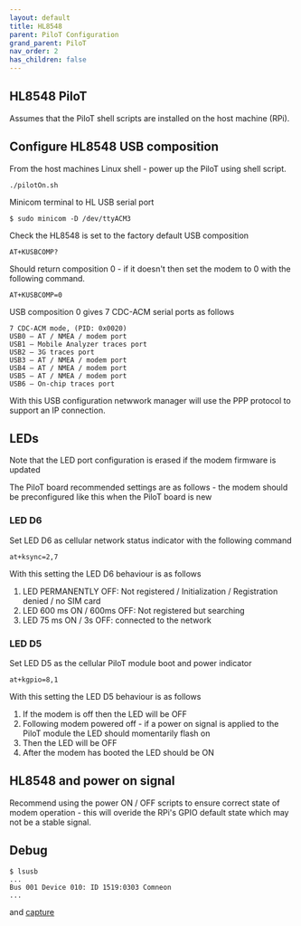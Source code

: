 ```yaml
---
layout: default
title: HL8548
parent: PiloT Configuration
grand_parent: PiloT
nav_order: 2
has_children: false
---
```


## HL8548 PiloT
Assumes that the PiloT shell scripts are installed on the host machine (RPi).


## Configure HL8548 USB composition
From the host machines Linux shell - power up the PiloT using shell script.

```
./pilotOn.sh 
```

Minicom terminal to HL USB serial port
```
$ sudo minicom -D /dev/ttyACM3
```
Check the HL8548 is set to the factory default USB composition
```
AT+KUSBCOMP?
```
Should return composition 0 - if it doesn't then set the modem to 0 with the following command.

```
AT+KUSBCOMP=0
```
USB composition 0 gives 7 CDC-ACM serial ports as follows
```
7 CDC-ACM mode, (PID: 0x0020)
USB0 – AT / NMEA / modem port
USB1 – Mobile Analyzer traces port
USB2 – 3G traces port
USB3 – AT / NMEA / modem port
USB4 – AT / NMEA / modem port
USB5 – AT / NMEA / modem port
USB6 – On-chip traces port
```
With this USB configuration netwwork manager will use the PPP protocol to support an IP connection.


## LEDs
Note that the LED port configuration is erased if the modem firmware is updated

The PiloT board recommended settings are as follows - the modem should be preconfigured
 like this when the PiloT board is new

### LED D6
Set LED D6 as cellular network status indicator with the following command
```
at+ksync=2,7
```

With this setting the LED D6 behaviour is as follows

1. LED PERMANENTLY OFF: Not registered / Initialization / Registration denied / no SIM card
1. LED 600 ms ON / 600ms OFF: Not registered but searching 
1. LED 75 ms ON / 3s OFF: connected to the network

### LED D5
Set LED D5 as the cellular PiloT module boot and power indicator  
```
at+kgpio=8,1
```

With this setting the LED D5 behaviour is as follows
1. If the modem is off then the LED will be OFF
1. Following modem powered off - if a power on signal is applied to the PiloT module 
the LED should momentarily flash on
1. Then the LED will be OFF
1. After the modem has booted the LED should be ON

## HL8548 and power on signal

Recommend using the power ON / OFF scripts to ensure correct state of modem operation - this will 
overide the RPi's GPIO default state which may not be a stable signal.


## Debug
```
$ lsusb
...
Bus 001 Device 010: ID 1519:0303 Comneon 
...
```
and
[capture](./capture_HL8548networkManager.md)

